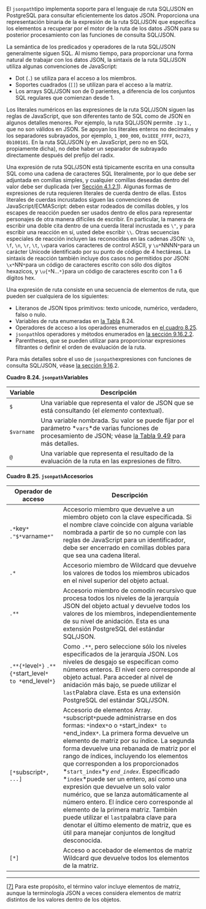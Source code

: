 El  `jsonpath`tipo implementa soporte para el lenguaje de ruta SQL/JSON en PostgreSQL para consultar eficientemente los datos JSON. Proporciona una  representación binaria de la expresión de la ruta SQL/JSON que  especifica los elementos a recuperar por el motor de la ruta de los  datos JSON para su posterior procesamiento con las funciones de consulta SQL/JSON.

La semántica de los predicados y operadores de la ruta SQL/JSON  generalmente siguen SQL. Al mismo tiempo, para proporcionar una forma  natural de trabajar con los datos JSON, la sintaxis de la ruta SQL/JSON  utiliza algunas convenciones de JavaScript:

- Dot (`.`) se utiliza para el acceso a los miembros.
- Soportes cuadrados (`[]`) se utilizan para el acceso a la matriz.
- Los arrays SQL/JSON son de 0 parientes, a diferencia de los conjuntos SQL regulares que comienzan desde 1.

Los literales numéricos en las expresiones de la ruta SQL/JSON  siguen las reglas de JavaScript, que son diferentes tanto de SQL como de JSON en algunos detalles menores. Por ejemplo, la ruta SQL/JSON permite  `.1`y `1.`, que no son válidos en JSON. Se apoyan los literales enteros no decimales y los separadores subrayados, por ejemplo, `1_000_000`, `0x1EEE_FFFF`, `0o273`, `0b100101`. En la ruta SQL/JSON (y en JavaScript, pero no en SQL propiamente  dicha), no debe haber un separador de subrayado directamente después del prefijo del radix.

Una expresión de ruta SQL/JSON está típicamente escrita en una  consulta SQL como una cadena de caracteres SQL literalmente, por lo que  debe ser adjuntada en comillas simples, y cualquier comillas deseadas  dentro del valor debe ser duplicada (ver [Sección 4.1.2.1](https://www.postgresql.org/docs/current/sql-syntax-lexical.html#SQL-SYNTAX-STRINGS)). Algunas formas de expresiones de ruta requieren literales de cuerda  dentro de ellas. Estos literales de cuerdas incrustados siguen las  convenciones de JavaScript/ECMAScript: deben estar rodeados de comillas  dobles, y los escapes de reacción pueden ser usados dentro de ellos para representar personajes de otra manera difíciles de escribir. En  particular, la manera de escribir una doble cita dentro de una cuerda  literal incrustada es `\"`, y para escribir una reacción en sí, usted debe escribir `\\`. Otras secuencias especiales de reacción incluyen las reconocidas en las cadenas JSON: `\b`, `\f`, `\n`, `\r`, `\t`,  `\v`para varios caracteres de control ASCII, y  `\u*`NNNN`*`para un carácter Unicode identificado por su punto de código de 4 hectáreas. La sintaxis de reacción también incluye dos casos no permitidos por  JSON:  `\x*`NN`*`para un código de caracteres escrito con sólo dos dígitos hexazicos, y  `\u{*`N...`*}`para un código de caracteres escrito con 1 a 6 dígitos hex.

Una expresión de ruta consiste en una secuencia de elementos de ruta, que pueden ser cualquiera de los siguientes:

- Literanos de JSON tipos primitivos: texto unicode, numérico, verdadero, falso o nulo.
- Variables de ruta enumeradas en [la Tabla](https://www.postgresql.org/docs/current/datatype-json.html#TYPE-JSONPATH-VARIABLES) 8.24.
- Operadores de acceso a los operadores enumerados en [el cuadro 8.25](https://www.postgresql.org/docs/current/datatype-json.html#TYPE-JSONPATH-ACCESSORS).
-  `jsonpath`los operadores y métodos enumerados en [la sección 9.16.2.2](https://www.postgresql.org/docs/current/functions-json.html#FUNCTIONS-SQLJSON-PATH-OPERATORS).
- Parentheses, que se pueden utilizar para proporcionar expresiones filtrantes o definir el orden de evaluación de la ruta.

Para más detalles sobre el uso de  `jsonpath`expresiones con funciones de consulta SQL/JSON, véase [la sección 9.16](https://www.postgresql.org/docs/current/functions-json.html#FUNCTIONS-SQLJSON-PATH).2.

**Cuadro 8.24.  `jsonpath`Variables**

| Variable   | Descripción                                                  |
| ---------- | ------------------------------------------------------------ |
| `$`        | Una variable que representa el valor de JSON que se está consultando (el *elemento* contextual). |
| `$varname` | Una variable nombrada. Su valor se puede fijar por el parámetro  *`vars`*de varias funciones de procesamiento de JSON; véase [la Tabla 9.49](https://www.postgresql.org/docs/current/functions-json.html#FUNCTIONS-JSON-PROCESSING-TABLE) para más detalles. |
| `@`        | Una variable que representa el resultado de la evaluación de la ruta en las expresiones de filtro. |

**Cuadro 8.25.  `jsonpath`Accesorios**

| Operador de acceso                                           | Descripción                                                  |
| ------------------------------------------------------------ | ------------------------------------------------------------ |
| `.*`key`*`                `."$*`varname`*"`                  | Accesorio miembro que devuelve a un miembro objeto  con la clave especificada. Si el nombre clave coincide con alguna  variable nombrada a partir de  `$`o no cumple con las reglas de JavaScript para un identificador, debe ser  encerrado en comillas dobles para que sea una cadena literal. |
| `.*`                                                         | Accesorio miembro de Wildcard que devuelve los valores de todos los miembros ubicados en el nivel superior del objeto actual. |
| `.**`                                                        | Accesorio miembro de comodín recursivo que procesa  todos los niveles de la jerarquía JSON del objeto actual y devuelve  todos los valores de los miembros, independientemente de su nivel de  anidación. Esta es una extensión PostgreSQL del estándar SQL/JSON. |
| `.**{*`level`*}`                `.**{*`start_level`* to *`end_level`*}` | Como `.**`, pero seleccione sólo los niveles especificados de la jerarquía JSON.  Los niveles de desgajo se especifican como números enteros. El nivel  cero corresponde al objeto actual. Para acceder al nivel de anidación  más bajo, se puede utilizar el  `last`Palabra clave. Esta es una extensión PostgreSQL del estándar SQL/JSON. |
| `[*`subscript`*, ...]`                                       | Accesorio de elementos Array.  `*`subscript`*`puede administrarse en dos formas:  `*`index`*`o o `*`start_index`* to *`end_index`*`. La primera forma devuelve un elemento de matriz por su índice. La  segunda forma devuelve una rebanada de matriz por el rango de índices,  incluyendo los elementos que corresponden a los proporcionados  *`start_index`*y *`end_index`*.                Especificado  *`index`*puede ser un entero, así como una expresión que devuelve un solo valor  numérico, que se lanza automáticamente al número entero. El índice cero  corresponde al elemento de la primera matriz. También puede utilizar el  `last`palabra clave para denotar el último elemento de matriz, que es útil para manejar conjuntos de longitud desconocida. |
| `[*]`                                                        | Acceso o accebador de elementos de matriz Wildcard que devuelve todos los elementos de la matriz. |

------

[[7\]](https://www.postgresql.org/docs/current/datatype-json.html#id-1.5.7.22.18.9.3) Para este propósito, el término valor incluye elementos de matriz, aunque la terminología JSON a veces considera  elementos de matriz distintos de los valores dentro de los objetos.